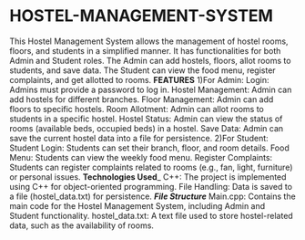 # HOSTEL-MANAGEMENT-SYSTEM
This Hostel Management System allows the management of hostel rooms, floors, and students in a simplified manner. It has functionalities for both Admin and Student roles. The Admin can add hostels, floors, allot rooms to students, and save data. The Student can view the food menu, register complaints, and get allotted to rooms.
______FEATURES______
1)For Admin:
Login: Admins must provide a password to log in.
Hostel Management: Admin can add hostels for different branches.
Floor Management: Admin can add floors to specific hostels.
Room Allotment: Admin can allot rooms to students in a specific hostel.
Hostel Status: Admin can view the status of rooms (available beds, occupied beds) in a hostel.
Save Data: Admin can save the current hostel data into a file for persistence.
2)For Student:
Student Login: Students can set their branch, floor, and room details.
Food Menu: Students can view the weekly food menu.
Register Complaints: Students can register complaints related to rooms (e.g., fan, light, furniture) or personal issues.
______Technologies Used_______
C++: The project is implemented using C++ for object-oriented programming.
File Handling: Data is saved to a file (hostel_data.txt) for persistence.
_____File Structure_____
Main.cpp: Contains the main code for the Hostel Management System, including Admin and Student functionality.
hostel_data.txt: A text file used to store hostel-related data, such as the availability of rooms.
